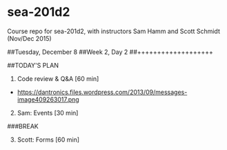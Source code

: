 # sea-201d2
Course repo for sea-201d2, with instructors Sam Hamm and Scott Schmidt (Nov/Dec 2015)


##Tuesday, December 8
##Week 2, Day 2
##+++++++++++++++++++

##TODAY'S PLAN

1. Code review & Q&A [60 min]
  * https://dantronics.files.wordpress.com/2013/09/messages-image409263017.png

2. Sam: Events [30 min]

###BREAK

3. Scott: Forms [60 min]
